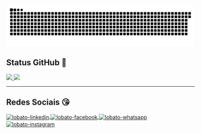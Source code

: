 ![Snake animation](https://github.com/lobatolc/lobatolc/blob/output/github-contribution-grid-snake.svg)

<!-- Cards de status do GitHub -->
## Status GitHub :smiling_face_with_three_hearts:
<a href="https://github.com/lobatolc/lobatolc">
  <img height="180em" src="https://github-readme-stats.vercel.app/api?username=lobatolc&include_all_commits=true&show_icons=true&theme=radical&count_private=true">
  <img height="180em" src="https://github-readme-stats.vercel.app/api/top-langs/?username=lobatolc&langs_count=16&layout=compact&theme=radical">
</a>

<hr/>

## Redes Sociais 😘
<!-- As tags de redes sociais são identicas as tags de html -->
<div id="social-media">
  <a href="https://www.linkedin.com/in/lucas-lobato/*" target="_blank">
    <img align="center" alt="lobato-linkedin" width="40" src="https://cdn-icons.flaticon.com/png/512/3536/premium/3536505.png?token=exp=1655478607~hmac=5cbae968863c4258affd1c0d2a6d625d" style="max-width:100%">
  </a>

  <a href="https://www.facebook.com/Luquinhas3223" target="_blank">
    <img align="center" alt="lobato-facebook" width="40" src="https://cdn-icons-png.flaticon.com/512/174/174848.png" style="max-width:100%">
  </a>

  <a href="https://api.whatsapp.com/send?phone=559199834368&text=Sauda%C3%A7%C3%B5es%2C%20caro%20visitante!%20Vi%20seu%20perfil%20e%20vim%20de%20zap!" target="_blank">
    <img align="center" alt="lobato-whatsapp" width="40" src="https://cdn-icons.flaticon.com/png/512/3536/premium/3536445.png?token=exp=1655478709~hmac=1702174643690c2507a7e97f58f9c766" style="max-width:100%">
  </a>

  <a href="https://www.instagram.com/lob_lobato/" target="_blank">
    <img align="center" alt="lobato-instagram" width="40" src="https://image.flaticon.com/icons/png/512/2111/2111463.png" style="max-width:100%">
  </a>
 </div>
